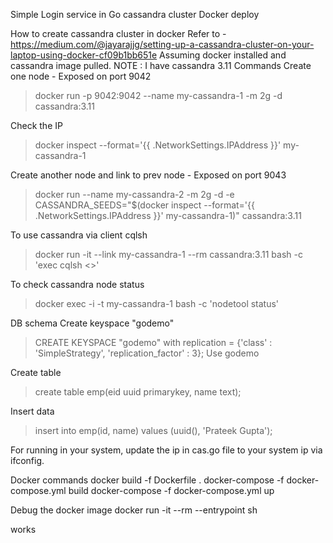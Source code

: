 Simple Login service in Go
cassandra cluster
Docker deploy

How to create cassandra cluster in docker
Refer to - https://medium.com/@jayarajjg/setting-up-a-cassandra-cluster-on-your-laptop-using-docker-cf09b1bb651e
Assuming docker installed and cassandra image pulled.
NOTE : I have cassandra 3.11
Commands
Create one node - Exposed on port 9042
> docker run -p 9042:9042  --name my-cassandra-1 -m 2g -d cassandra:3.11

Check the IP
> docker inspect --format='{{ .NetworkSettings.IPAddress }}' my-cassandra-1

Create another node and link to prev node - Exposed on port 9043
> docker run --name my-cassandra-2 -m 2g -d -e CASSANDRA_SEEDS="$(docker inspect --format='{{ .NetworkSettings.IPAddress }}' my-cassandra-1)" cassandra:3.11

To use cassandra via client cqlsh
> docker run -it --link my-cassandra-1 --rm cassandra:3.11 bash -c 'exec cqlsh <<IP>>'

To check cassandra node status
> docker exec -i -t my-cassandra-1 bash -c 'nodetool status'

DB schema
Create keyspace "godemo"
> CREATE KEYSPACE "godemo" with replication = {'class' : 'SimpleStrategy', 'replication_factor' : 3};
> Use godemo

Create table
> create table emp(eid uuid primarykey, name text);

Insert data
> insert into emp(id, name) values (uuid(), 'Prateek Gupta');

For running in your system, update the ip in cas.go file to your system ip via ifconfig.

Docker commands
docker build -f Dockerfile .
docker-compose -f docker-compose.yml build
docker-compose -f docker-compose.yml up

Debug the docker image
docker run -it --rm --entrypoint sh <image name>

works